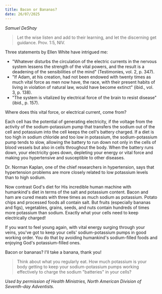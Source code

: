 ```yaml
---
title: Bacon or Bananas?
date: 26/07/2025
---
```


_Samuel DeShay_

> <p></p>
> Let the wise listen and add to their learning, and let the discerning get guidance. Prov. 1:5, NIV.

Three statements by Ellen White have intrigued me:

- "Whatever disturbs the circulation of the electric currents in the nervous system lessens the strength of the vital powers, and the result is a deadening of the sensibilities of the mind" (Testimonies, vol. 2, p. 347).
- "If Adam, at his creation, had not been endowed with twenty times as much vital force as men now have, the race, with their present habits of living in violation of natural law, would have become extinct" (ibid., vol. 3, p. 138).
- "The system is vitalized by electrical force of the brain to resist disease" (ibid., p. 157).

Where does this vital force, or electrical current, come from?

Each cell has the potential of generating electricity, if the voltage from the activity of the sodium-potassium pump that transfers the sodium out of the cell and potassium into the cell keeps the cell's battery charged. If a diet is too high in sodium chloride and too low in potassium, the sodium-potassium pump tends to slow, allowing the battery to run down not only in the cells of blood vessels but also in cells throughout the body. When the battery runs down, your electricity goes down, depleting your energy or vital force and making you hypertensive and susceptible to other diseases.

Dr. Norman Kaplan, one of the chief researchers in hypertension, says that hypertension problems are more closely related to low potassium levels than to high sodium.

Now contrast God's diet for His incredible human machine with humankind's diet in terms of the salt and potassium content. Bacon and ham are cured meats with three times as much sodium as potassium. Potato chips and processed foods all contain salt. But fruits (especially bananas and figs), vegetables, grains, seeds, and nuts contain hundreds of times more potassium than sodium. Exactly what your cells need to keep electrically charged!

If you want to feel young again, with vital energy surging through your veins, you've got to keep your cells' sodium-potassium pumps in good working order. You do that by avoiding humankind's sodium-filled foods and enjoying God's potassium-filled ones.

Bacon or bananas? I'll take a banana, thank you!

> <callout></callout>
> Think about what you regularly eat. How much potassium is your body getting to keep your sodium-potassium pumps working effectively to charge the sodium "batteries" in your cells?

_Used by permission of Health Ministries, North American Division of Seventh-day Adventists._
